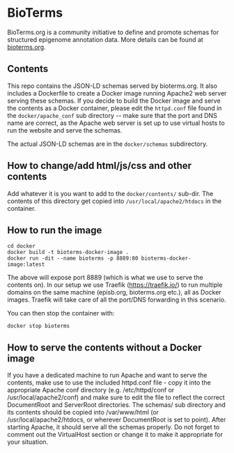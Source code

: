 # BioTerms

BioTerms.org is a community initiative to define and promote schemas for structured epigenome annotation data. More details can be found at [bioterms.org](http://bioterms.org).

## Contents

This repo contains the JSON-LD schemas served by bioterms.org. It also includes a Dockerfile to create a Docker image running Apache2 web server serving these schemas. If you decide to build the Docker image and serve the contents as a Docker container, please edit the `httpd.conf` file found in the `docker/apache_conf` sub directory -- make sure that the port and DNS name are correct, as the Apache web server is set up to use virtual hosts to run the website and serve the schemas.

The actual JSON-LD schemas are in the `docker/schemas` subdirectory.

## How to change/add html/js/css and other contents

Add whatever it is you want to add to the `docker/contents/` sub-dir. The contents of this directory get copied into `/usr/local/apache2/htdocs` in the container.

## How to run the image

```
cd docker
docker build -t bioterms-docker-image .
docker run -dit --name bioterms -p 8889:80 bioterms-docker-image:latest
```

The above will expose port 8889 (which is what we use to serve the contents on). In our setup we use Traefik (https://traefik.io/) to run multiple domains on the same machine (episb.org, bioterms.org etc.), all as Docker images. Traefik will take care of all the port/DNS forwarding in this scenario.

You can then stop the container with:

```
docker stop bioterms
```

## How to serve the contents without a Docker image

If you have a dedicated machine to run Apache and want to serve the contents, make use to use the included httpd.conf file - copy it into the appropriate Apache conf directory (e.g. /etc/httpd/conf or /usr/local/apache2/conf) and make sure to edit the file to reflect the correct DocumentRoot and ServerRoot directories. The schemas/ sub directory and its contents should be copied into /var/www/html (or /usr/local/apache2/htdocs, or wherever DocumentRoot is set to point). After starting Apache, it should serve all the schemas properly. Do not forget to comment out the VirtualHost section or change it to make it appropriate for your situation.
